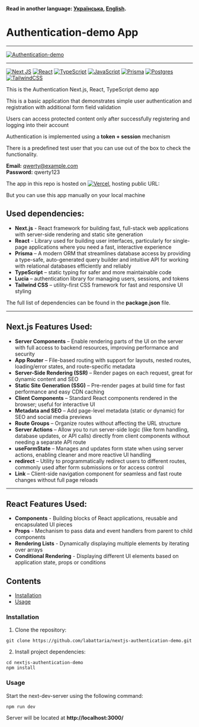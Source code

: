 **Read in another language: [Українська](README.ukr.md), [English](README.md).**

# Authentication-demo App

---

[![Authentication-demo](https://i.gyazo.com/7f4e5ca2afb3db976496106836a55bf3.gif)](https://gyazo.com/7f4e5ca2afb3db976496106836a55bf3)

---

[![Next JS](https://img.shields.io/badge/Next-black?style=for-the-badge&logo=next.js&logoColor=white)](#)
[![React](https://img.shields.io/badge/react-%2320232a.svg?style=for-the-badge&logo=react&logoColor=%2361DAFB)](#)
[![TypeScript](https://img.shields.io/badge/typescript-%23007ACC.svg?style=for-the-badge&logo=typescript&logoColor=white)](#)
[![JavaScript](https://img.shields.io/badge/JavaScript-323330?style=for-the-badge&logo=javascript&logoColor=F7DF1E)](#)
[![Prisma](https://img.shields.io/badge/Prisma-3982CE?style=for-the-badge&logo=Prisma&logoColor=white)](#)
[![Postgres](https://img.shields.io/badge/postgres-%23316192.svg?style=for-the-badge&logo=postgresql&logoColor=white)](#)
[![TailwindCSS](https://img.shields.io/badge/tailwindcss-%2338B2AC.svg?style=for-the-badge&logo=tailwind-css&logoColor=white)](#)

This is the Authentication Next.js, React, TypeScript demo app

This is a basic application that demonstrates simple user authentication and registration with additional form field validation

Users can access protected content only after successfully registering and logging into their account

Authentication is implemented using a **token + session** mechanism

There is a predefined test user that you can use out of the box to check the functionality.

**Email:** qwerty@example.com  
**Password:** qwerty123

The app in this repo is hosted on [![Vercel](https://img.shields.io/badge/vercel-%23000000.svg?style=for-the-badge&logo=vercel&logoColor=white)](#), hosting public URL:

But you can use this app manually on your local machine

## Used dependencies:

- **Next.js** - React framework for building fast, full-stack web applications with server-side rendering and static site generation
- **React** - Library used for building user interfaces, particularly for single-page applications where you need a fast, interactive experience
- **Prisma** – A modern ORM that streamlines database access by providing a type-safe, auto-generated query builder and intuitive API for working with relational databases efficiently and reliably
- **TypeScript** – static typing for safer and more maintainable code
- **Lucia** – authentication library for managing users, sessions, and tokens
- **Tailwind CSS** – utility-first CSS framework for fast and responsive UI styling

The full list of dependencies can be found in the **package.json** file.

---

## Next.js Features Used:

- **Server Components** – Enable rendering parts of the UI on the server with full access to backend resources, improving performance and security
- **App Router** – File-based routing with support for layouts, nested routes, loading/error states, and route-specific metadata
- **Server-Side Rendering (SSR)** – Render pages on each request, great for dynamic content and SEO
- **Static Site Generation (SSG)** – Pre-render pages at build time for fast performance and easy CDN caching
- **Client Components** – Standard React components rendered in the browser; useful for interactive UI
- **Metadata and SEO** – Add page-level metadata (static or dynamic) for SEO and social media previews
- **Route Groups** – Organize routes without affecting the URL structure
- **Server Actions** – Allow you to run server-side logic (like form handling, database updates, or API calls) directly from client components without needing a separate API route
- **useFormState** – Manages and updates form state when using server actions, enabling cleaner and more reactive UI handling
- **redirect** – Utility to programmatically redirect users to different routes, commonly used after form submissions or for access control
- **Link** – Client-side navigation component for seamless and fast route changes without full page reloads

---

## React Features Used:

- **Components** - Building blocks of React applications, reusable and encapsulated UI pieces
- **Props** - Mechanism to pass data and event handlers from parent to child components
- **Rendering Lists** - Dynamically displaying multiple elements by iterating over arrays
- **Conditional Rendering** - Displaying different UI elements based on application state, props or conditions

## Contents

- [Installation](#installation)
- [Usage](#usage)

### Installation

1. Clone the repository:

```shell
git clone https://github.com/labattaria/nextjs-authentication-demo.git
```

2. Install project dependencies:

```shell
cd nextjs-authentication-demo
npm install
```

### Usage

Start the next-dev-server using the following command:

```shell
npm run dev
```

Server will be located at **http://localhost:3000/**
